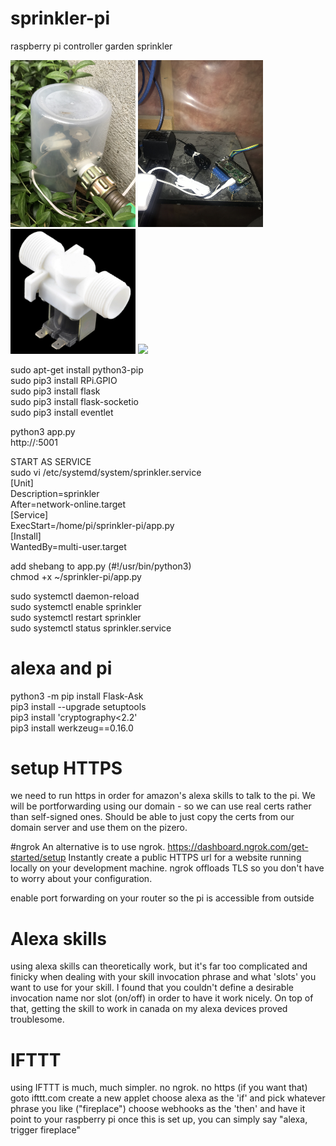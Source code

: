 # sprinkler-pi
raspberry pi controller garden sprinkler


<img src="IMG_6853.jpg" width="200">
<img src="IMG_6857.jpg" width="200">
<img src="valve.jpg" width="200">
<img src="IMG_6854.jpg" width="200">

sudo apt-get install python3-pip<BR>
sudo pip3 install RPi.GPIO<BR>
sudo pip3 install flask<BR>
sudo pip3 install flask-socketio<BR>
sudo pip3 install eventlet<BR>

python3 app.py<BR>
http://<raspi ip>:5001<BR>


START AS SERVICE<BR>
sudo vi /etc/systemd/system/sprinkler.service<BR>
[Unit]<BR>
Description=sprinkler<BR>
After=network-online.target<BR>
[Service]<BR>
ExecStart=/home/pi/sprinkler-pi/app.py<BR>
[Install]<BR>
WantedBy=multi-user.target<BR>

add shebang to app.py  (#!/usr/bin/python3)<BR>
chmod +x ~/sprinkler-pi/app.py<BR>

sudo systemctl daemon-reload<BR>
sudo systemctl enable sprinkler<BR>
sudo systemctl restart sprinkler<BR>
sudo systemctl status sprinkler.service<BR>

# alexa and pi
python3 -m pip install Flask-Ask<BR>
pip3 install --upgrade setuptools<BR>
pip3 install 'cryptography<2.2'<BR>
pip3 install werkzeug==0.16.0<BR>

# setup HTTPS
we need to run https in order for amazon's alexa skills to talk to the pi.
We will be portforwarding using our domain - so we can use real certs rather than self-signed ones.
Should be able to just copy the certs from our domain server and use them on the pizero.

#ngrok
An alternative is to use ngrok.  https://dashboard.ngrok.com/get-started/setup
Instantly create a public HTTPS url for a website running locally on your development machine.
ngrok offloads TLS so you don't have to worry about your configuration.

enable port forwarding on your router so the pi is accessible from outside

# Alexa skills
using alexa skills can theoretically work, but it's far too complicated and finicky
when dealing with your skill invocation phrase and what 'slots' you want to use for
your skill.  I found that you couldn't define a desirable invocation name nor slot (on/off)
in order to have it work nicely. On top of that, getting the skill to work in canada on
my alexa devices proved troublesome.

# IFTTT
using IFTTT is much, much simpler. no ngrok. no https (if you want that)
goto ifttt.com
create a new applet
choose alexa as the 'if' and pick whatever phrase you like ("fireplace")
choose webhooks as the 'then' and have it point to your raspberry pi
once this is set up, you can simply say "alexa, trigger fireplace"
